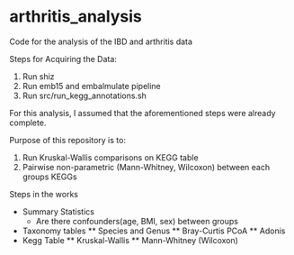 # arthritis_analysis
Code for the analysis of the IBD and arthritis data

Steps for Acquiring the Data:
1. Run shiz
2. Run emb15 and embalmulate pipeline
3. Run src/run_kegg_annotations.sh

For this analysis, I assumed that the aforementioned steps were already complete.

Purpose of this repository is to:
1. Run Kruskal-Wallis comparisons on KEGG table
2. Pairwise non-parametric (Mann-Whitney, Wilcoxon) between each groups KEGGs

Steps in the works
* Summary Statistics
  * Are there confounders(age, BMI, sex) between groups
* Taxonomy tables
** Species and Genus
** Bray-Curtis PCoA
** Adonis
* Kegg Table
** Kruskal-Wallis
** Mann-Whitney (Wilcoxon)

